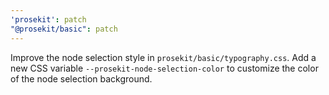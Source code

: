 ```yaml
---
'prosekit': patch
"@prosekit/basic": patch
---
```


Improve the node selection style in `prosekit/basic/typography.css`. Add a new
CSS variable `--prosekit-node-selection-color` to customize the color of the
node selection background.
